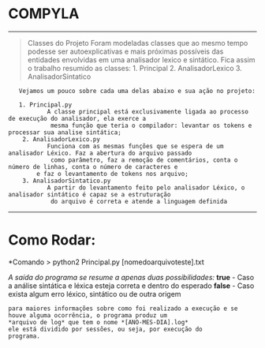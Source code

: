 #				COMPYLA				 

-------------------------------------------------------------------------------------------------------


> Classes do Projeto
       Foram modeladas classes que ao mesmo tempo podesse ser autoexplicativas e mais próximas possíveis das
	entidades envolvidas em uma analisador lexico e sintático.
		Fica assim o trabalho resumido as classes:
			1. Principal 
			2. AnalisadorLexico 
			3. AnalisadorSintatico 

       Vejamos um pouco sobre cada uma delas abaixo e sua ação no projeto:
           
	   1. Principal.py
               A classe principal está exclusivamente ligada ao processo de execução do analisador, ela exerce a
				mesma função que teria o compilador: levantar os tokens e processar sua analise sintática;
    	2. AnalisadorLexico.py
               Funciona com as mesmas funções que se espera de um analisador Léxico. Faz a abertura do arquivo passado
				como parâmetro, faz a remoção de comentários, conta o número de linhas, conta o número de caracteres e
			e faz o levantamento de tokens nos arquivo;
        3. AnalisadorSintatico.py
               A partir do levantamento feito pelo analisador Léxico, o analisador sintático é capaz se a estruturação
				do arquivo é correta e atende a linguagem definida 

------------------------------------------------------------------------------------------------------

# Como Rodar:


*Comando > python2 Principal.py [nomedoarquivoteste].txt

*A saída do programa se resume a apenas duas possibilidades:*
			**true**  - Caso a análise sintática e léxica esteja correta e dentro do esperado 
			**false** - Caso exista algum erro léxico, sintático ou de outra origem 

	
	para maiores informações sobre como foi realizado a execução e se houve alguma ocorrência, o programa produz um
	*arquivo de log* que tem o nome *[ANO-MES-DIA].log*
	ele está dividido por sessões, ou seja, por execução do
	programa.


